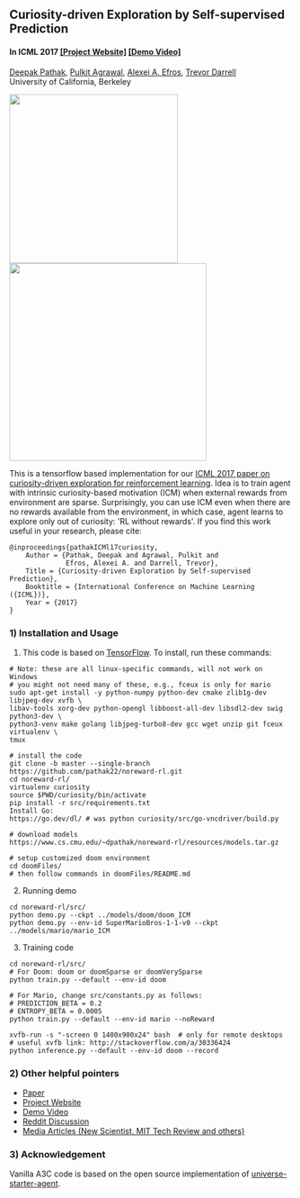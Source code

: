 ## Curiosity-driven Exploration by Self-supervised Prediction ##
#### In ICML 2017 [[Project Website]](http://pathak22.github.io/noreward-rl/) [[Demo Video]](http://pathak22.github.io/noreward-rl/index.html#demoVideo)

[Deepak Pathak](https://people.eecs.berkeley.edu/~pathak/), [Pulkit Agrawal](https://people.eecs.berkeley.edu/~pulkitag/), [Alexei A. Efros](https://people.eecs.berkeley.edu/~efros/), [Trevor Darrell](https://people.eecs.berkeley.edu/~trevor/)<br/>
University of California, Berkeley<br/>

<img src="images/mario1.gif" width="300">    <img src="images/vizdoom.gif" width="351">

This is a tensorflow based implementation for our [ICML 2017 paper on curiosity-driven exploration for reinforcement learning](http://pathak22.github.io/noreward-rl/). Idea is to train agent with intrinsic curiosity-based motivation (ICM) when external rewards from environment are sparse. Surprisingly, you can use ICM even when there are no rewards available from the environment, in which case, agent learns to explore only out of curiosity: 'RL without rewards'. If you find this work useful in your research, please cite:

    @inproceedings{pathakICMl17curiosity,
        Author = {Pathak, Deepak and Agrawal, Pulkit and
                  Efros, Alexei A. and Darrell, Trevor},
        Title = {Curiosity-driven Exploration by Self-supervised Prediction},
        Booktitle = {International Conference on Machine Learning ({ICML})},
        Year = {2017}
    }

### 1) Installation and Usage
1.  This code is based on [TensorFlow](https://www.tensorflow.org/). To install, run these commands:
  ```Shell
  # Note: these are all linux-specific commands, will not work on Windows
  # you might not need many of these, e.g., fceux is only for mario
  sudo apt-get install -y python-numpy python-dev cmake zlib1g-dev libjpeg-dev xvfb \
  libav-tools xorg-dev python-opengl libboost-all-dev libsdl2-dev swig python3-dev \
  python3-venv make golang libjpeg-turbo8-dev gcc wget unzip git fceux virtualenv \
  tmux

  # install the code
  git clone -b master --single-branch https://github.com/pathak22/noreward-rl.git
  cd noreward-rl/
  virtualenv curiosity
  source $PWD/curiosity/bin/activate
  pip install -r src/requirements.txt
  Install Go:
  https://go.dev/dl/ # was python curiosity/src/go-vncdriver/build.py 

  # download models
  https://www.cs.cmu.edu/~dpathak/noreward-rl/resources/models.tar.gz

  # setup customized doom environment
  cd doomFiles/
  # then follow commands in doomFiles/README.md
  ```

2. Running demo
  ```Shell
  cd noreward-rl/src/
  python demo.py --ckpt ../models/doom/doom_ICM
  python demo.py --env-id SuperMarioBros-1-1-v0 --ckpt ../models/mario/mario_ICM
  ```

3. Training code
  ```Shell
  cd noreward-rl/src/
  # For Doom: doom or doomSparse or doomVerySparse
  python train.py --default --env-id doom

  # For Mario, change src/constants.py as follows:
  # PREDICTION_BETA = 0.2
  # ENTROPY_BETA = 0.0005
  python train.py --default --env-id mario --noReward

  xvfb-run -s "-screen 0 1400x900x24" bash  # only for remote desktops
  # useful xvfb link: http://stackoverflow.com/a/30336424
  python inference.py --default --env-id doom --record
  ```

### 2) Other helpful pointers
- [Paper](https://pathak22.github.io/noreward-rl/resources/icml17.pdf)
- [Project Website](http://pathak22.github.io/noreward-rl/)
- [Demo Video](http://pathak22.github.io/noreward-rl/index.html#demoVideo)
- [Reddit Discussion](https://redd.it/6bc8ul)
- [Media Articles (New Scientist, MIT Tech Review and others)](http://pathak22.github.io/noreward-rl/index.html#media)

### 3) Acknowledgement
Vanilla A3C code is based on the open source implementation of [universe-starter-agent](https://github.com/openai/universe-starter-agent).
